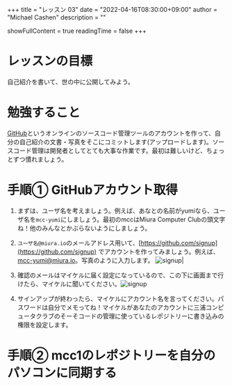 +++
title = "レッスン 03"
date = "2022-04-16T08:30:00+09:00"
author = "Michael Cashen"
description = ""

showFullContent = true
readingTime = false
+++

# レッスンの目標
自己紹介を書いて、世の中に公開してみよう。

# 勉強すること
[GitHub](https://github.com/)というオンラインのソースコード管理ツールのアカウントを作って、自分の自己紹介の文書・写真をそこにコミットします(アップロードします)。ソースコード管理は開発者としてとても大事な作業です。最初は難しいけど、ちょっとずつ慣れましょう。

# 手順①  GitHubアカウント取得
1. まずは、ユーザ名を考えましょう。例えば、あなとの名前がyumiなら、ユーザ名を`mcc-yumi`にしましょう。最初のmccはMiura Computer Clubの頭文字ね！他のみんなとかぶらないようにしましょう。

2. `ユーザ名@miura.io`のメールアドレス用いて、[https://github.com/signup](https://github.com/signup) でアカウントを作ってみましょう。例えば、mcc-yumi@miura.io。写真のように入力します。
![signup](/images/lesson3_githubsignup.png)|

3. 確認のメールはマイケルに届く設定になっているので、この下に画面まで行けたら、マイケルに聞いてください。![signup](/images/lesson3_launchcode.png)

4. サインアップが終わったら、マイケルにアカウント名を言ってください。パスワードは自分でメモってね！マイケルがあなたのアカウントに三浦コンピュータクラブのそーそコードの管理に使っているレポジトリーに書き込みの権限を設定します。

# 手順②  mcc1のレポジトリーを自分のパソコンに同期する







